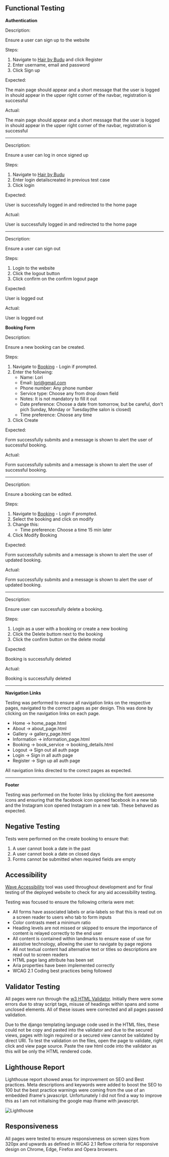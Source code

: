 ## Functional Testing

**Authentication**

Description:

Ensure a user can sign up to the website

Steps:

1. Navigate to [Hair by Budu](https://my-fourth-project-20ac31973068.herokuapp.com/) and click Register
2. Enter username, email and password 
3. Click Sign up

Expected: 

The main page should appear and a short message that the user is logged in should appear in the upper right corner of the navbar, registration is successful

Actual: 

The main page should appear and a short message that the user is logged in should appear in the upper right corner of the navbar, registration is successful

<hr>

Description:

Ensure a user can log in once signed up

Steps:
1. Navigate to [Hair by Budu](https://my-fourth-project-20ac31973068.herokuapp.com/)
2. Enter login detailscreated in previous test case
3. Click login

Expected:

User is successfully logged in and redirected to the home page

Actual:

User is successfully logged in and redirected to the home page

<hr>

Description:

Ensure a user can sign out

Steps:

1. Login to the website
2. Click the logout button
3. Click confirm on the confirm logout page

Expected:

User is logged out

Actual:

User is logged out

**Booking Form**

Description:

Ensure a new booking can be created.

Steps:

1. Navigate to [Booking](https://my-fourth-project-20ac31973068.herokuapp.com/booking/book-service/) - Login if prompted.
2. Enter the following:
    - Name: Lori
    - Email: lori@gmail.com
    - Phone number: Any phone number
    - Service type: Choose any from drop down field
    - Notes: It is not mandatory to fill it out
    - Date preference: Choose a date from tomorrow, but be careful, don't pich Sunday, Monday or Tuesday(the salon is closed)
    - Time preference: Choose any time
3. Click Create

Expected:

Form successfully submits and a message is shown to alert the user of successful booking.

Actual:

Form successfully submits and a message is shown to alert the user of successful booking.

<hr> 

Description:

Ensure a booking can be edited.

Steps:

1. Navigate to [Booking](https://my-fourth-project-20ac31973068.herokuapp.com/booking/book-service/) - Login if prompted.
2. Select the booking and click on modify
3. Change this:
    - Time preference: Choose a time 15 min later
4. Click Modify Booking

Expected:

Form successfully submits and a message is shown to alert the user of updated booking.

Actual:

Form successfully submits and a message is shown to alert the user of updated booking.

<hr>

Description:

Ensure user can successfully delete a booking.

Steps:
1. Login as a user with a booking or create a new booking
2. Click the Delete buttom next to the booking
3. Click the confirm button on the delete modal

Expected:

Booking is successfully deleted

Actual:

Booking is successfully deleted

<hr>

**Navigation Links**

Testing was performed to ensure all navigation links on the respective pages, navigated to the correct pages as per design. This was done by clicking on the navigation links on each page.

- Home -> home_page.html
- About -> about_page.html
- Gallery -> gallery_page.html
- Information -> information_page.html
- Booking -> book_service -> booking_details.html
- Logout -> Sign out all auth page
- Login -> Sign in all auth page
- Register -> Sign up all auth page

All navigation links directed to the corect pages as expected.

<hr>

**Footer**

Testing was performed on the footer links by clicking the font awesome icons and ensuring that the facebook icon opened facebook in a new tab and the Instagram icon opened Instagram in a new tab. These behaved as expected.

## Negative Testing

Tests were performed on the create booking to ensure that:

1. A user cannot book a date in the past
2. A user cannot book a date on closed days
3. Forms cannot be submitted when required fields are empty

## Accessibility

[Wave Accessibility](https://wave.webaim.org/) tool was used throughout development and for final testing of the deployed website to check for any aid accessibility testing.

Testing was focused to ensure the following criteria were met:

- All forms have associated labels or aria-labels so that this is read out on a screen reader to users who tab to form inputs
- Color contrasts meet a minimum ratio
- Heading levels are not missed or skipped to ensure the importance of content is relayed correctly to the end user
- All content is contained within landmarks to ensure ease of use for assistive technology, allowing the user to navigate by page regions
- All not textual content had alternative text or titles so descriptions are read out to screen readers
- HTML page lang attribute has been set
- Aria properties have been implemented correctly
- WCAG 2.1 Coding best practices being followed

## Validator Testing

All pages were run through the [w3 HTML Validator](https://validator.w3.org/). Initially there were some errors due to stray script tags, misuse of headings within spans and some unclosed elements. All of these issues were corrected and all pages passed validation.

Due to the django templating language code used in the HTML files, these could not be copy and pasted into the validator and due to the secured views, pages with login required or a secured view cannot be validated by direct URI. To test the validation on the files, open the page to validate, right click and view page source. Paste the raw html code into the validator as this will be only the HTML rendered code.

## Lighthouse Report

Lighthouse report showed areas for improvement on SEO and Best practices. Meta descriptions and keywords were added to boost the SEO to 100 but the best practice warnings were coming from the use of an embedded iframe's javascript. Unfortunately I did not find a way to improve this as I am not initialising the google map iframe with javascript.

![Lighthouse](assets/images/lighthouse.png)

## Responsiveness

All pages were tested to ensure responsiveness on screen sizes from 320px and upwards as defined in WCAG 2.1 Reflow criteria for responsive design on Chrome, Edge, Firefox and Opera browsers.

